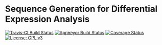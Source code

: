 
<!-- README.md is generated from README.Rmd. Please edit that file -->
Sequence Generation for Differential Expression Analysis
========================================================

[![Travis-CI Build Status](https://travis-ci.org/dcgerard/seqgendiff.svg?branch=master)](https://travis-ci.org/dcgerard/seqgendiff) [![AppVeyor Build Status](https://ci.appveyor.com/api/projects/status/github/dcgerard/seqgendiff?branch=master&svg=true)](https://ci.appveyor.com/project/dcgerard/seqgendiff) [![Coverage Status](https://img.shields.io/codecov/c/github/dcgerard/seqgendiff/master.svg)](https://codecov.io/github/dcgerard/seqgendiff?branch=master) [![License: GPL v3](https://img.shields.io/badge/License-GPL%20v3-blue.svg)](http://www.gnu.org/licenses/gpl-3.0)
